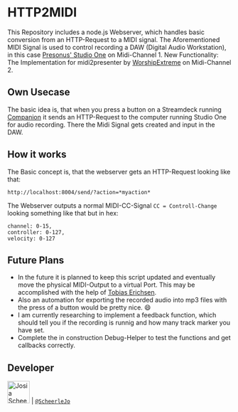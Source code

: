 # HTTP2MIDI

This Repository includes a node.js Webserver, which handles basic conversion from an HTTP-Request to a MIDI signal. 
The Aforementioned MIDI Signal is used to control recording a DAW (Digital Audio Workstation), in this case [Presonus' Studio One](https://www.presonus.com/products/Studio-One) on Midi-Channel 1.
New Functionality: The Implementation for midi2presenter by [WorshipExtreme](https://www.worshipextreme.com/en-us) on Midi-Channel 2.

## Own Usecase
The basic idea is, that when you press a button on a Streamdeck running [Companion](https://github.com/bitfocus/companion) it sends an HTTP-Request to the computer running Studio One for audio recording. There the Midi Signal gets created and input in the DAW.


## How it works
The Basic concept is, that the webserver gets an HTTP-Request looking like that:
```
http://localhost:8004/send/?action=*myaction*
```
The Webserver outputs a normal MIDI-CC-Signal `CC = Controll-Change` looking something like that but in hex:
```
channel: 0-15,
controller: 0-127,
velocity: 0-127
```


## Future Plans
- In the future it is planned to keep this script updated and eventually move the physical MIDI-Output to a virtual Port. This may be accomplished with the help of [Tobias Erichsen](https://www.tobias-erichsen.de/).
- Also an automation for exporting the recorded audio into mp3 files with the press of a button would be pretty nice. :smile:
- I am currently researching to implement a feedback function, which should tell you if the recording is runnig and how many track marker you have set.
- Complete the in construction Debug-Helper to test the functions and get callbacks correctly.


## Developer

<img src="https://avatars.githubusercontent.com/ScheerleJo"   height="50px" title="Josia Scheerle"/> | [`@ScheerleJo`](https://github.com/ScheerleJo)
